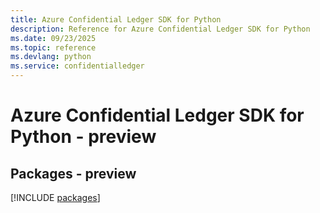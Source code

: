 ```yaml
---
title: Azure Confidential Ledger SDK for Python
description: Reference for Azure Confidential Ledger SDK for Python
ms.date: 09/23/2025
ms.topic: reference
ms.devlang: python
ms.service: confidentialledger
---
```

# Azure Confidential Ledger SDK for Python - preview
## Packages - preview
[!INCLUDE [packages](confidential-ledger-index.md)]